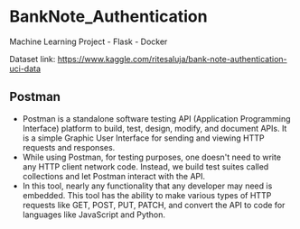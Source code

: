 # BankNote_Authentication
Machine Learning Project - Flask - Docker


Dataset link: https://www.kaggle.com/ritesaluja/bank-note-authentication-uci-data

## Postman

* Postman is a standalone software testing API (Application Programming Interface) platform to build, test, design, modify, and document APIs. It is a simple Graphic User Interface for sending and viewing HTTP requests and responses.
* While using Postman, for testing purposes, one doesn't need to write any HTTP client network code. Instead, we build test suites called collections and let Postman interact with the API.
* In this tool, nearly any functionality that any developer may need is embedded. This tool has the ability to make various types of HTTP requests like GET, POST, PUT, PATCH, and convert the API to code for languages like JavaScript and Python.
